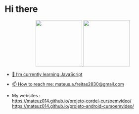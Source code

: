 <h1>Hi there</h1>

<div align="center">
  <a href="https://github.com/mateuz014">
  <img height="150em" src="https://github-readme-stats.vercel.app/api?username=mateuz014&show_icons=true&theme=dark&include_all_commits=true&count_private=true"/>
  <img height="150em" src="https://github-readme-stats.vercel.app/api/top-langs/?username=mateuz014&layout=compact&langs_count=7&theme=dark"/>
</div>  
  
- 🌱 I’m currently learning JavaScript
- 📫 How to reach me: mateus.a.freitas2830@gmail.com  
  
- My websites :<br>
  https://mateuz014.github.io/projeto-cordel-cursoemvideo/<br>
  https://mateuz014.github.io/projeto-android-cursoemvideo/


